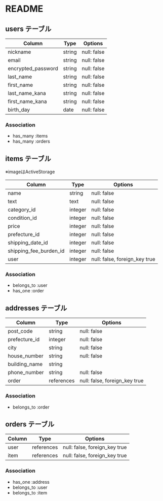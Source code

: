 # README

## users テーブル

| Column                  | Type     | Options     |
| --------------------    | -------  | ----------- |
| nickname                | string   | null: false |
| email                   | string   | null: false |
| encrypted_password      | string   | null: false |
| last_name               | string   | null: false |
| first_name              | string   | null: false |
| last_name_kana          | string   | null: false |
| first_name_kana         | string   | null: false |
| birth_day               | date     | null: false |

### Association
- has_many :items
- has_many :orders

## items テーブル
※imageはActiveStorage

| Column                  | Type       | Options                        |
| ------------            | ---------  | ----------------------------   |
| name                    | string     | null: false                    |
| text                    | text       | null: false                    |
| category_id             | integer    | null: false                    |
| condition_id            | integer    | null: false                    |
| price                   | integer    | null: false                    |
| prefecture_id           | integer    | null: false                    |
| shipping_date_id        | integer    | null: false                    |
| shipping_fee_burden_id  | integer    | null: false                    |
| user                    | integer    | null: false,  foreign_key true |

### Association 
- belongs_to :user
- has_one :order

## addresses テーブル

| Column           | Type         | Options                       |
| ---------------  | -----------  | ---------------------------   |
| post_code        | string       | null: false                   |
| prefecture_id    | integer      | null: false                   |
| city             | string       | null: false                   |
| house_number     | string       | null: false                   |
| building_name    | string       |                               |
| phone_number     | string       | null: false                   |
| order            | references   | null: false, foreign_key true |

### Association
- belongs_to :order

## orders テーブル

| Column        | Type           | Options                           |
| ------------  | -------------  | --------------------------------  |
| user          | references     | null: false, foreign_key true     |
| item          | references     | null: false, foreign_key true     |

### Association

- has_one       :address
- belongs_to    :user
- belongs_to    :item